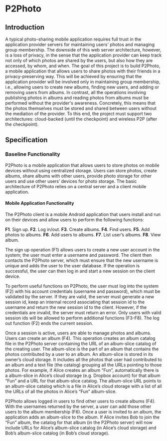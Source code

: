 # P2Photo

## Introduction

A typical photo-sharing mobile application requires full trust in the application provider servers for maintaining users' photos and managing group membership. The downside of this web server architecture, however, is a loss of privacy, in the sense that the application provider can keep track not only of which photos are shared by the users, but also how they are accessed, by whom, and when. The goal of this project is to build P2Photo, a mobile application that allows users to share photos with their friends in a privacy-preserving way. This will be achieved by ensuring that the application provider will be involved only in maintaining group membership, i.e., allowing users to create new albums, finding new users, and adding or removing users from albums. In contrast, all the operations involving publishing photos in albums and reading photos from albums must be performed without the provider's awareness. Concretely, this means that the photos themselves must be stored and shared between users without the mediation of the provider. To this end, the project must support two architectures: cloud-backed (until the checkpoint) and wireless P2P (after the checkpoint).

## Specification

### Baseline Functionality

P2Photo is a mobile application that allows users to store photos on mobile devices without using centralized storage. Users can store photos, create albums, share albums with other users, provide photo storage for other users and use other users’ devices for photo storage. The basic architecture of P2Photo relies on a central server and a client mobile application.

#### Mobile Application Functionality

The P2Photo client is a mobile Android application that users install and run on their devices and allow users to perform the following functions:

**F1**. Sign up.
**F2**. Log in/out.
**F3**. Create albums.
**F4**. Find users.
**F5**. Add photos to albums.
**F6**. Add users to albums.
**F7**. List user’s albums.
**F8**. View album.

The sign up operation (F1) allows users to create a new user account in the system; the user must enter a username and password. The client then contacts the P2Photo server, which must ensure that the new username is unique and adds the user to the user database. If the operation is successful, the user can then log in and start a new session on the client device. 

To perform useful functions on P2Photo, the user must log into the system (F2) with his account credentials (username and password), which must be validated by the server. If they are valid, the server must generate a new session id, keep an internal record associating that session id to the username and return the new session id to the client. However, if the credentials are invalid, the server must return an error. Only users with valid session ids will be allowed to perform additional functions (F3-F8). The log out function (F2) ends the current session. 

Once a session is active, users are able to manage photos and albums. Users can create an album (F4). This operation creates an album catalog file in the P2Photo server containing the URL of an album-slice catalog of the creating user. The album-slice is the part of an album that contains the photos contributed by a user to an album. An album-slice is stored in its owner’s cloud storage. It includes all the photos that user had contributed to an album and a text file (the catalog) grouping all the URLs pointing to those photos. For example, if Alice creates an album “Fun”, automatically there is a album-slice in Alice’s cloud storage (e.g. Dropbox account) for that album “Fun” and a URL for that album-slice catalog. The album-slice URL points to an album-slice catalog which is a file in Alice’s cloud storage with a list of all the URLs of all the photos in Alice’s “Fun” album-slice.

P2Photo allows logged in users to find other users to create albums (F4). With the usernames returned by the server, a user can add those other users to the album membership (F6). Once a user is invited to an album, the application adds an album-slice to the album. If Alice invites Bob to join the “Fun” album, the catalog for that album (in the P2Photo server) will now include URLs for Alice’s album-slice catalog (in Alice’s cloud storage) and Bob’s album-slice catalog (in Bob’s cloud storage).